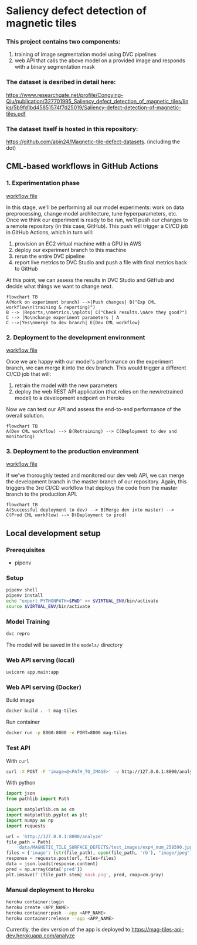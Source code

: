 # Saliency defect detection of magnetic tiles
### This project contains two components:
1. training of image segmentation model using DVC pipelines
2. web API that calls the above model on a provided image and responds with a binary segmentation mask

### The dataset is desribed in detail here: 
https://www.researchgate.net/profile/Congying-Qiu/publication/327701995_Saliency_defect_detection_of_magnetic_tiles/links/5b9fd1bd45851574f7d25019/Saliency-defect-detection-of-magnetic-tiles.pdf

### The dataset itself is hosted in this repository:
https://github.com/abin24/Magnetic-tile-defect-datasets. (including the dot)

## CML-based workflows in GitHub Actions

### 1. Experimentation phase

[workflow file](.github/workflows/train-model.yaml)

In this stage, we'll be performing all our model experiments: work on data preprocessing, change model architecture, tune hyperparameters, etc.
Once we think our experiment is ready to be run, we'll push our changes to a remote repository (in this case, GitHub). This push will trigger a CI/CD job in GitHub Actions, which in turn will:
1. provision an EC2 virtual machine with a GPU in AWS
2. deploy our experiment branch to this machine
3. rerun the entire DVC pipeline 
4. report live metrics to DVC Studio and push a file with final metrics back to GitHub 

At this point, we can assess the results in DVC Studio and GitHub and decide what things we want to change next.

```mermaid
flowchart TB
A(Work on experiment branch) -->|Push changes| B("Exp CML workflow\n(training & reporting)")
B --> |Reports,\nmetrics,\nplots| C("Check results.\nAre they good?")
C --> |No\nchange experiment parameters | A
C -->|Yes\nmerge to dev branch| E[Dev CML workflow]
```

### 2. Deployment to the development environment

[workflow file](.github/workflows/dev-train-upload-deploy.yaml)

Once we are happy with our model's performance on the experiment branch, we can merge it into the dev branch.
This would trigger a different CI/CD job that will:
1. retrain the model with the new parameters
2. deploy the web REST API application (that relies on the new/retrained model) to a development endpoint on Heroku

Now we can test our API and assess the end-to-end performance of the overall solution.

```mermaid
flowchart TB
A(Dev CML workflow) --> B(Retraining) --> C(Deployment to dev and monitoring)
```

### 3. Deployment to the production environment

[workflow file](.github/workflows/prod-deploy-api-to-heroku.yaml)

If we've thoroughly tested and monitored our dev web API, we can merge the development branch in the master branch of our repository.
Again, this triggers the 3rd CI/CD workflow that deploys the code from the master branch to the production API.


```mermaid
flowchart TB
A(Successful deployment to dev) --> B(Merge dev into master) --> C(Prod CML workflow) --> D(Deployment to prod) 
```

## Local development setup

### Prerequisites
- pipenv
### Setup
```bash
pipenv shell
pipenv install
echo "export PYTHONPATH=$PWD" >> $VIRTUAL_ENV/bin/activate
source $VIRTUAL_ENV/bin/activate
```

### Model Training
```bash
dvc repro
```

The model will be saved in the `models/` directory

### Web API serving (local)
```bash
uvicorn app.main:app
```

### Web API serving (Docker)
Build image
```bash
docker build . -t mag-tiles
```

Run container
```bash
docker run -p 8000:8000 -e PORT=8000 mag-tiles
```

### Test API 
With `curl`
```bash
curl -X POST -F 'image=@<PATH_TO_IMAGE>' -v http://127.0.0.1:8000/analyze
```

With python
```python
import json
from pathlib import Path

import matplotlib.cm as cm
import matplotlib.pyplot as plt
import numpy as np
import requests

url = 'http://127.0.0.1:8000/analyze'
file_path = Path(
    'data/MAGNETIC_TILE_SURFACE_DEFECTS/test_images/exp4_num_258590.jpg')
files = {'image': (str(file_path), open(file_path, 'rb'), "image/jpeg")}
response = requests.post(url, files=files)
data = json.loads(response.content)
pred = np.array(data['pred'])
plt.imsave(f'{file_path.stem}_mask.png', pred, cmap=cm.gray)
```

### Manual deployment to Heroku

```bash
heroku container:login
heroku create <APP_NAME>
heroku container:push --app <APP_NAME>
heroku container:release --app <APP_NAME>
```

Currently, the dev version of the app is deployed to https://mag-tiles-api-dev.herokuapp.com/analyze
